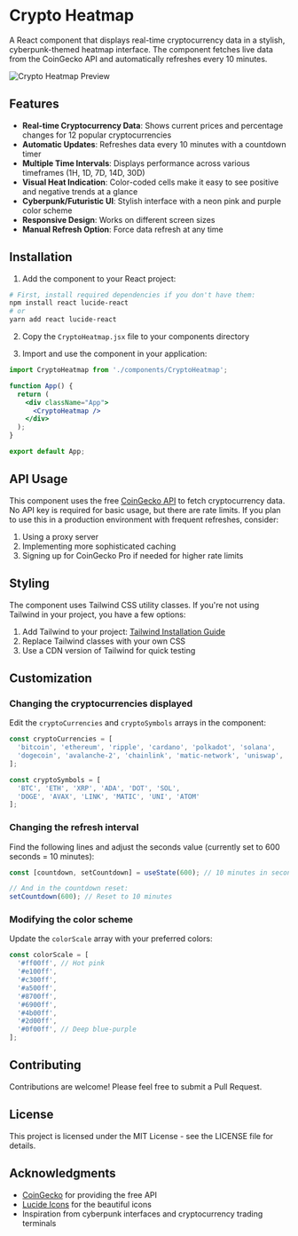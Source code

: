 # Crypto Heatmap

A React component that displays real-time cryptocurrency data in a stylish, cyberpunk-themed heatmap interface. The component fetches live data from the CoinGecko API and automatically refreshes every 10 minutes.

![Crypto Heatmap Preview](https://i.imgur.com/YourImageHere.png)

## Features

- **Real-time Cryptocurrency Data**: Shows current prices and percentage changes for 12 popular cryptocurrencies
- **Automatic Updates**: Refreshes data every 10 minutes with a countdown timer
- **Multiple Time Intervals**: Displays performance across various timeframes (1H, 1D, 7D, 14D, 30D)
- **Visual Heat Indication**: Color-coded cells make it easy to see positive and negative trends at a glance
- **Cyberpunk/Futuristic UI**: Stylish interface with a neon pink and purple color scheme
- **Responsive Design**: Works on different screen sizes
- **Manual Refresh Option**: Force data refresh at any time

## Installation

1. Add the component to your React project:

```bash
# First, install required dependencies if you don't have them:
npm install react lucide-react
# or
yarn add react lucide-react
```

2. Copy the `CryptoHeatmap.jsx` file to your components directory

3. Import and use the component in your application:

```jsx
import CryptoHeatmap from './components/CryptoHeatmap';

function App() {
  return (
    <div className="App">
      <CryptoHeatmap />
    </div>
  );
}

export default App;
```

## API Usage

This component uses the free [CoinGecko API](https://www.coingecko.com/en/api) to fetch cryptocurrency data. No API key is required for basic usage, but there are rate limits. If you plan to use this in a production environment with frequent refreshes, consider:

1. Using a proxy server
2. Implementing more sophisticated caching
3. Signing up for CoinGecko Pro if needed for higher rate limits

## Styling

The component uses Tailwind CSS utility classes. If you're not using Tailwind in your project, you have a few options:

1. Add Tailwind to your project: [Tailwind Installation Guide](https://tailwindcss.com/docs/installation)
2. Replace Tailwind classes with your own CSS
3. Use a CDN version of Tailwind for quick testing

## Customization

### Changing the cryptocurrencies displayed

Edit the `cryptoCurrencies` and `cryptoSymbols` arrays in the component:

```jsx
const cryptoCurrencies = [
  'bitcoin', 'ethereum', 'ripple', 'cardano', 'polkadot', 'solana',
  'dogecoin', 'avalanche-2', 'chainlink', 'matic-network', 'uniswap', 'cosmos'
];

const cryptoSymbols = [
  'BTC', 'ETH', 'XRP', 'ADA', 'DOT', 'SOL', 
  'DOGE', 'AVAX', 'LINK', 'MATIC', 'UNI', 'ATOM'
];
```

### Changing the refresh interval

Find the following lines and adjust the seconds value (currently set to 600 seconds = 10 minutes):

```jsx
const [countdown, setCountdown] = useState(600); // 10 minutes in seconds

// And in the countdown reset:
setCountdown(600); // Reset to 10 minutes
```

### Modifying the color scheme

Update the `colorScale` array with your preferred colors:

```jsx
const colorScale = [
  '#ff00ff', // Hot pink
  '#e100ff',
  '#c300ff',
  '#a500ff',
  '#8700ff',
  '#6900ff',
  '#4b00ff',
  '#2d00ff',
  '#0f00ff', // Deep blue-purple
];
```

## Contributing

Contributions are welcome! Please feel free to submit a Pull Request.

## License

This project is licensed under the MIT License - see the LICENSE file for details.

## Acknowledgments

- [CoinGecko](https://www.coingecko.com/) for providing the free API
- [Lucide Icons](https://lucide.dev/) for the beautiful icons
- Inspiration from cyberpunk interfaces and cryptocurrency trading terminals
